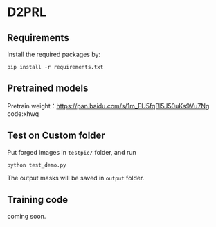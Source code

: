 # D2PRL
## Requirements

Install the required packages by:

```
pip install -r requirements.txt
```

## Pretrained models
Pretrain weight：https://pan.baidu.com/s/1m_FU5fqBl5J50uKs9Vu7Ng
code:xhwq

## Test on Custom folder

Put forged images in `testpic/` folder, and run

```
python test_demo.py
```

The output masks will be saved in `output` folder.

## Training code
coming soon.
